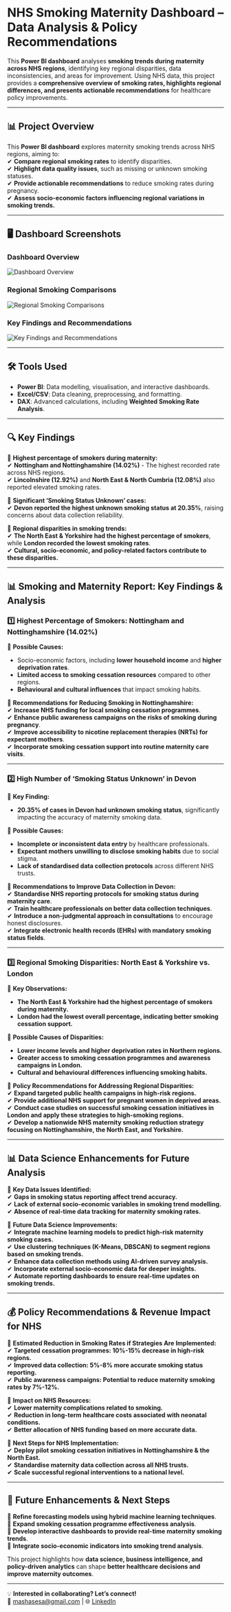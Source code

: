 # **NHS Smoking Maternity Dashboard – Data Analysis & Policy Recommendations**  

This **Power BI dashboard** analyses **smoking trends during maternity across NHS regions**, identifying key regional disparities, data inconsistencies, and areas for improvement. Using NHS data, this project provides a **comprehensive overview of smoking rates, highlights regional differences, and presents actionable recommendations** for healthcare policy improvements.

---

## 📊 **Project Overview**  

This **Power BI dashboard** explores maternity smoking trends across NHS regions, aiming to:  
✔ **Compare regional smoking rates** to identify disparities.  
✔ **Highlight data quality issues**, such as missing or unknown smoking statuses.  
✔ **Provide actionable recommendations** to reduce smoking rates during pregnancy.  
✔ **Assess socio-economic factors influencing regional variations in smoking trends.**  

---

## **🖥️ Dashboard Screenshots**  

### **Dashboard Overview**  
![Dashboard Overview](Screenshot%202025-01-16%20at%2012.16.59.jpeg)  

### **Regional Smoking Comparisons**  
![Regional Smoking Comparisons](Screenshot%202025-01-16%20at%2012.13.26.jpeg)  

### **Key Findings and Recommendations**  
![Key Findings and Recommendations](Screenshot%202025-01-16%20at%2012.14.27.jpeg)  

---

## 🛠 **Tools Used**  

- **Power BI**: Data modelling, visualisation, and interactive dashboards.  
- **Excel/CSV**: Data cleaning, preprocessing, and formatting.  
- **DAX**: Advanced calculations, including **Weighted Smoking Rate Analysis**.  

---

## 🔍 **Key Findings**  

📌 **Highest percentage of smokers during maternity:**  
✔ **Nottingham and Nottinghamshire (14.02%)** - The highest recorded rate across NHS regions.  
✔ **Lincolnshire (12.92%)** and **North East & North Cumbria (12.08%)** also reported elevated smoking rates.  

📌 **Significant ‘Smoking Status Unknown’ cases:**  
✔ **Devon reported the highest unknown smoking status at 20.35%**, raising concerns about data collection reliability.  

📌 **Regional disparities in smoking trends:**  
✔ **The North East & Yorkshire had the highest percentage of smokers**, while **London recorded the lowest smoking rates**.  
✔ **Cultural, socio-economic, and policy-related factors contribute to these disparities.**  

---

## **📊 Smoking and Maternity Report: Key Findings & Analysis**  

### **1️⃣ Highest Percentage of Smokers: Nottingham and Nottinghamshire (14.02%)**  
📌 **Possible Causes:**  
- Socio-economic factors, including **lower household income** and **higher deprivation rates**.  
- **Limited access to smoking cessation resources** compared to other regions.  
- **Behavioural and cultural influences** that impact smoking habits.  

🚀 **Recommendations for Reducing Smoking in Nottinghamshire:**  
✔ **Increase NHS funding for local smoking cessation programmes**.  
✔ **Enhance public awareness campaigns on the risks of smoking during pregnancy**.  
✔ **Improve accessibility to nicotine replacement therapies (NRTs) for expectant mothers**.  
✔ **Incorporate smoking cessation support into routine maternity care visits**.  

---

### **2️⃣ High Number of ‘Smoking Status Unknown’ in Devon**  
📌 **Key Finding:**  
- **20.35% of cases in Devon had unknown smoking status**, significantly impacting the accuracy of maternity smoking data.  

📌 **Possible Causes:**  
- **Incomplete or inconsistent data entry** by healthcare professionals.  
- **Expectant mothers unwilling to disclose smoking habits** due to social stigma.  
- **Lack of standardised data collection protocols** across different NHS trusts.  

🚀 **Recommendations to Improve Data Collection in Devon:**  
✔ **Standardise NHS reporting protocols for smoking status during maternity care**.  
✔ **Train healthcare professionals on better data collection techniques**.  
✔ **Introduce a non-judgmental approach in consultations** to encourage honest disclosures.  
✔ **Integrate electronic health records (EHRs) with mandatory smoking status fields**.  

---

### **3️⃣ Regional Smoking Disparities: North East & Yorkshire vs. London**  
📌 **Key Observations:**  
- **The North East & Yorkshire had the highest percentage of smokers during maternity.**  
- **London had the lowest overall percentage, indicating better smoking cessation support.**  

📌 **Possible Causes of Disparities:**  
- **Lower income levels and higher deprivation rates in Northern regions.**  
- **Greater access to smoking cessation programmes and awareness campaigns in London.**  
- **Cultural and behavioural differences influencing smoking habits.**  

🚀 **Policy Recommendations for Addressing Regional Disparities:**  
✔ **Expand targeted public health campaigns in high-risk regions.**  
✔ **Provide additional NHS support for pregnant women in deprived areas.**  
✔ **Conduct case studies on successful smoking cessation initiatives in London and apply these strategies to high-smoking regions.**  
✔ **Develop a nationwide NHS maternity smoking reduction strategy focusing on Nottinghamshire, the North East, and Yorkshire.**  

---

## **📊 Data Science Enhancements for Future Analysis**  

📌 **Key Data Issues Identified:**  
✔ **Gaps in smoking status reporting affect trend accuracy.**  
✔ **Lack of external socio-economic variables in smoking trend modelling.**  
✔ **Absence of real-time data tracking for maternity smoking rates.**  

🚀 **Future Data Science Improvements:**  
✔ **Integrate machine learning models to predict high-risk maternity smoking cases.**  
✔ **Use clustering techniques (K-Means, DBSCAN) to segment regions based on smoking trends.**  
✔ **Enhance data collection methods using AI-driven survey analysis.**  
✔ **Incorporate external socio-economic data for deeper insights.**  
✔ **Automate reporting dashboards to ensure real-time updates on smoking trends.**  

---

## 💰 **Policy Recommendations & Revenue Impact for NHS**  

🚀 **Estimated Reduction in Smoking Rates if Strategies Are Implemented:**  
✔ **Targeted cessation programmes: 10%-15% decrease in high-risk regions.**  
✔ **Improved data collection: 5%-8% more accurate smoking status reporting.**  
✔ **Public awareness campaigns: Potential to reduce maternity smoking rates by 7%-12%.**  

📌 **Impact on NHS Resources:**  
✔ **Lower maternity complications related to smoking.**  
✔ **Reduction in long-term healthcare costs associated with neonatal conditions.**  
✔ **Better allocation of NHS funding based on more accurate data.**  

📌 **Next Steps for NHS Implementation:**  
✔ **Deploy pilot smoking cessation initiatives in Nottinghamshire & the North East.**  
✔ **Standardise maternity data collection across all NHS trusts.**  
✔ **Scale successful regional interventions to a national level.**  

---

## 🚀 **Future Enhancements & Next Steps**  

🔹 **Refine forecasting models using hybrid machine learning techniques**.  
🔹 **Expand smoking cessation programme effectiveness analysis**.  
🔹 **Develop interactive dashboards to provide real-time maternity smoking trends**.  
🔹 **Integrate socio-economic indicators into smoking trend analysis**.  

This project highlights how **data science, business intelligence, and policy-driven analytics** can shape **better healthcare decisions and improve maternity outcomes**.  

---

💡 **Interested in collaborating? Let’s connect!**  
📧 [mashasesa@gmail.com](mailto:mashasesa@gmail.com) | 🌐 [LinkedIn](https://www.linkedin.com/in/mashaesa)  
